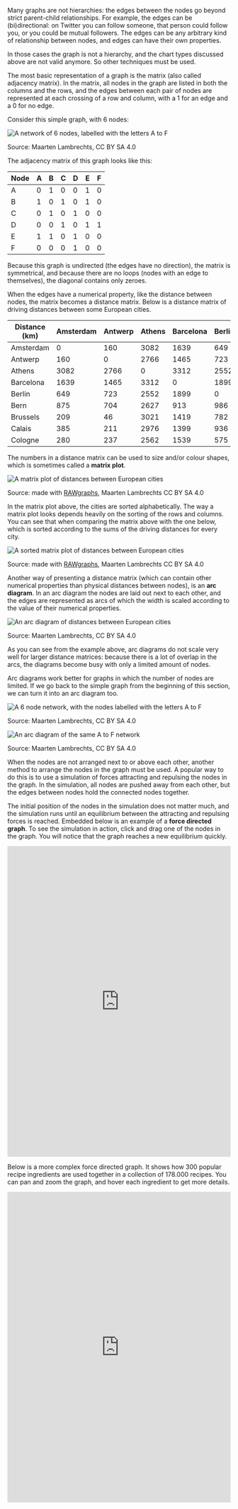 Many graphs are not hierarchies: the edges between the nodes go beyond strict parent-child relationships. For example, the edges can be (bi)directional: on Twitter you can follow someone, that person could follow you, or you could be mutual followers. The edges can be any arbitrary kind of relationship between nodes, and edges can have their own properties.

In those cases the graph is not a hierarchy, and the chart types discussed above are not valid anymore. So other techniques must be used.

The most basic representation of a graph is the matrix (also called adjacency matrix). In the matrix, all nodes in the graph are listed in both the columns and the rows, and the edges between each pair of nodes are represented at each crossing of a row and column, with a 1 for an edge and a 0 for no edge.

Consider this simple graph, with 6 nodes:

<p class='center'>
<img src='Visualising%20hierarchies%20and%20networks%208bba0c0b346b49f1878fd362f1b4f86c/simple-graph.png' alt='A network of 6 nodes, labelled with the letters A to F' class='max-400' />
</p>

Source: Maarten Lambrechts, CC BY SA 4.0

The adjacency matrix of this graph looks like this:

| Node | A | B | C | D | E | F |
| --- | --- | --- | --- | --- | --- | --- |
| A | 0 | 1 | 0 | 0 | 1 | 0 |
| B | 1 | 0 | 1 | 0 | 1 | 0 |
| C | 0 | 1 | 0 | 1 | 0 | 0 |
| D | 0 | 0 | 1 | 0 | 1 | 1 |
| E | 1 | 1 | 0 | 1 | 0 | 0 |
| F | 0 | 0 | 0 | 1 | 0 | 0 |

Because this graph is undirected (the edges have no direction), the matrix is symmetrical, and because there are no loops (nodes with an edge to themselves), the diagonal contains only zeroes.

When the edges have a numerical property, like the distance between nodes, the matrix becomes a distance matrix. Below is a distance matrix of driving distances between some European cities.

| Distance (km) | Amsterdam | Antwerp | Athens | Barcelona | Berlin | Bern | Brussels | Calais | Cologne |
| --- | --- | --- | --- | --- | --- | --- | --- | --- | --- |
| Amsterdam | 0 | 160 | 3082 | 1639 | 649 | 875 | 209 | 385 | 280 |
| Antwerp | 160 | 0 | 2766 | 1465 | 723 | 704 | 46 | 211 | 237 |
| Athens | 3082 | 2766 | 0 | 3312 | 2552 | 2627 | 3021 | 2976 | 2562 |
| Barcelona | 1639 | 1465 | 3312 | 0 | 1899 | 913 | 1419 | 1399 | 1539 |
| Berlin | 649 | 723 | 2552 | 1899 | 0 | 986 | 782 | 936 | 575 |
| Bern | 875 | 704 | 2627 | 913 | 986 | 0 | 655 | 854 | 583 |
| Brussels | 209 | 46 | 3021 | 1419 | 782 | 655 | 0 | 212 | 219 |
| Calais | 385 | 211 | 2976 | 1399 | 936 | 854 | 212 | 0 | 431 |
| Cologne | 280 | 237 | 2562 | 1539 | 575 | 583 | 219 | 431 | 0 |

The numbers in a distance matrix can be used to size and/or colour shapes, which is sometimes called a **matrix plot**.

![A matrix plot of distances between European cities](Visualising%20hierarchies%20and%20networks%208bba0c0b346b49f1878fd362f1b4f86c/distance-matrix.svg)

Source: made with [RAWgraphs](https://app.rawgraphs.io/), Maarten Lambrechts CC BY SA 4.0

In the matrix plot above, the cities are sorted alphabetically. The way a matrix plot looks depends heavily on the sorting of the rows and columns. You can see that when comparing the matrix above with the one below, which is sorted according to the sums of the driving distances for every city.

![A sorted matrix plot of distances between European cities](Visualising%20hierarchies%20and%20networks%208bba0c0b346b49f1878fd362f1b4f86c/distance-matrix-sorted.svg)

Source: made with [RAWgraphs](https://app.rawgraphs.io/), Maarten Lambrechts CC BY SA 4.0

Another way of presenting a distance matrix (which can contain other numerical properties than physical distances between nodes), is an **arc diagram**. In an arc diagram the nodes are laid out next to each other, and the edges are represented as arcs of which the width is scaled according to the value of their numerical properties.

<p class='center'>
<img src='Visualising%20hierarchies%20and%20networks%208bba0c0b346b49f1878fd362f1b4f86c/distances-arcs.png' alt='An arc diagram of distances between European cities' class='max-600' />
</p>

Source: Maarten Lambrechts, CC BY SA 4.0

As you can see from the example above, arc diagrams do not scale very well for larger distance  matrices: because there is a lot of overlap in the arcs, the diagrams become busy with only a limited amount of nodes.

Arc diagrams work better for graphs in which the number of nodes are limited. If we go back to the simple graph from the beginning of this section, we can turn it into an arc diagram too.

<p class='center'>
<img src='Visualising%20hierarchies%20and%20networks%208bba0c0b346b49f1878fd362f1b4f86c/simple-graph.png' alt='A 6 node network, with the nodes labelled with the letters A to F' class='max-400' />
</p>

Source: Maarten Lambrechts, CC BY SA 4.0

<p class='center'>
<img src='Visualising%20hierarchies%20and%20networks%208bba0c0b346b49f1878fd362f1b4f86c/simple-arc-diagram.png' alt='An arc diagram of the same A to F network' class='max-400' />
</p>

Source: Maarten Lambrechts, CC BY SA 4.0

When the nodes are not arranged next to or above each other, another method to arrange the nodes in the graph must be used. A popular way to do this is to use a simulation of forces attracting and repulsing the nodes in the graph. In the simulation, all nodes are pushed away from each other, but the edges between nodes hold the connected nodes together.

The initial position of the nodes in the simulation does not matter much, and the simulation runs until an equilibrium between the attracting and repulsing forces is reached. Embedded below is an example of a **force directed graph**. To see the simulation in action, click and drag one of the nodes in the graph. You will notice that the graph reaches a new equilibrium quickly.

<iframe src='https://observablehq.com/embed/@maartenzam/simple-force-directed-graph-network-graph?cells=myChart' width='100%' height='700px' style='border: none;'></iframe>

Below is a more complex force directed graph. It shows how 300 popular recipe ingredients are used together in a collection of 178.000 recipes. You can pan and zoom the graph, and hover each ingredient to get more details.

<iframe src='https://observablehq.com/embed/@monahans/final-project-force-directed-graph-of-ingredients?cells=graph' width='100%' height='700px' style='border: none;'></iframe>
